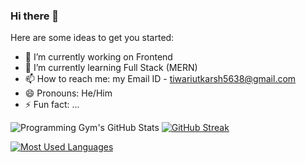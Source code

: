 ### Hi there 👋

<!--
**utkarshtiwari1/utkarshtiwari1** is a ✨ _special_ ✨ repository because its `README.md` (this file) appears on your GitHub profile.
-->

Here are some ideas to get you started:

- 🔭 I’m currently working on Frontend
- 🌱 I’m currently learning Full Stack (MERN)
- 📫 How to reach me: my Email ID - tiwariutkarsh5638@gmail.com
- 😄 Pronouns: He/Him
- ⚡ Fun fact: ...


![Programming Gym's GitHub Stats](https://github-readme-stats.vercel.app/api?username=utkarshtiwari1&count_private=true&show_icons=true&theme=algolia&border_radius=20&hide_border=true) [![GitHub Streak](https://streak-stats.demolab.com?user=utkarshtiwari1&theme=algolia&hide_border=true&border_radius=20)](https://git.io/streak-stats)
  
 [![Most Used Languages](https://github-readme-stats.vercel.app/api/top-langs/?username=utkarshtiwari1&layout=compact&show_icons=true&theme=algolia&border_radius=20&hide_border=true)](https://github.com/utkarshtiwari1/github-readme-stats)
